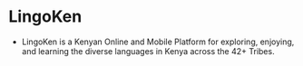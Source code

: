 # LingoKen
- LingoKen is a Kenyan Online and Mobile Platform for exploring, enjoying, and learning the diverse languages in Kenya across the 42+ Tribes.
